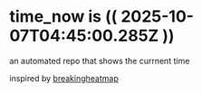 # time_now is (( 2025-10-07T04:45:00.285Z ))

an automated repo that shows the currnent time

inspired by [breakingheatmap](https://github.com/breakingheatmap/breakingheatmap)